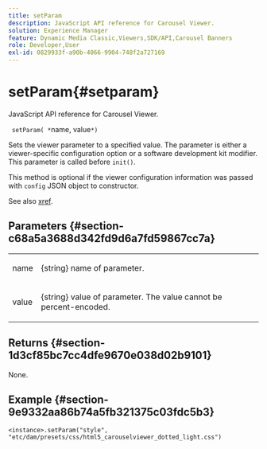 ```yaml
---
title: setParam
description: JavaScript API reference for Carousel Viewer.
solution: Experience Manager
feature: Dynamic Media Classic,Viewers,SDK/API,Carousel Banners
role: Developer,User
exl-id: 0829933f-a90b-4066-9904-748f2a727169
---
```

# setParam{#setparam}

JavaScript API reference for Carousel Viewer.

 ` setParam( *`name, value`*)`

Sets the viewer parameter to a specified value. The parameter is either a viewer-specific configuration option or a software development kit modifier. This parameter is called before `init()`.

This method is optional if the viewer configuration information was passed with `config` JSON object to constructor.

See also [xref](../../../c-html5-aem-asset-viewers/c-html5-aem-carousel/c-html5-aem-carousel-javascriptapiref/r-html5-aem-carousel-javascriptapiref-init.md).

## Parameters {#section-c68a5a3688d342fd9d6a7fd59867cc7a}

<table id="table_896DFF34A68A403DB93A6D597461A573"> 
 <tbody> 
  <tr> 
   <td colname="col1"> <p> <span class="codeph"> <span class="varname"> name </span> </span> </p> </td>
   <td colname="col2"> <p> <span class="codeph"> {string} </span> name of parameter. </p> </td>
  </tr>
  <tr> 
   <td colname="col1"> <p> <span class="codeph"> <span class="varname"> value </span> </span> </p> </td>
   <td colname="col2"> <p> <span class="codeph"> {string} </span> value of parameter. The value cannot be percent-encoded. </p> </td>
  </tr>
 </tbody>
</table>

## Returns {#section-1d3cf85bc7cc4dfe9670e038d02b9101}

None.

## Example {#section-9e9332aa86b74a5fb321375c03fdc5b3}

```
<instance>.setParam("style", "etc/dam/presets/css/html5_carouselviewer_dotted_light.css")
```
